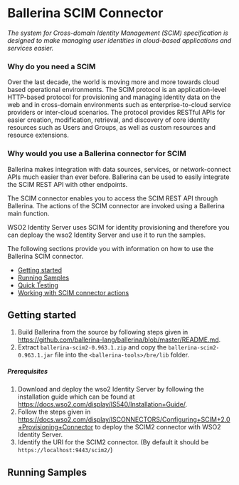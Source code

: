 # Ballerina SCIM Connector

*The system for Cross-domain Identity Management (SCIM) specification
 is designed to make managing user identities in cloud-based applications 
 and services easier.*

### Why do you need a SCIM 

Over the last decade, the world is moving more and more towards cloud based operational environments.
 The SCIM protocol is an application-level HTTP-based protocol for provisioning and managing 
 identity data on the web and in cross-domain environments such as 
enterprise-to-cloud service providers or inter-cloud scenarios.  The protocol provides RESTful 
APIs for easier creation, 
modification, retrieval, and discovery of core identity resources such as Users and Groups, 
as well as custom resources and resource extensions. 

### Why would you use a Ballerina connector for SCIM

Ballerina makes integration with data sources, services, or network-connect APIs much easier than
ever before. Ballerina can be used to easily integrate the SCIM REST API with other endpoints.

The SCIM connector enables you to access the SCIM REST API through Ballerina. The actions of the
SCIM connector are invoked using a Ballerina main function. 

WSO2 Identity Server uses SCIM for identity provisioning and therefore you can deploay the wso2 
Identity Server and use it to run the samples. 

The following sections provide you with information on how to use the Ballerina SCIM connector.

- [Getting started](#getting-started)
- [Running Samples](#running-samples)
- [Quick Testing](#quick-testing)
- [Working with SCIM connector actions](#working-with-SCIM-connector-actions)

## Getting started

1. Build Ballerina from the source by following steps given in 
 https://github.com/ballerina-lang/ballerina/blob/master/README.md.
2. Extract `ballerina-scim2-0.963.1.zip` and copy the `ballerina-scim2-0.963.1.jar` 
file into the `<ballerina-tools>/bre/lib` folder.



##### Prerequisites
1. Download and deploy the wso2 Identity Server by following the installation guide which can 
be found at 
https://docs.wso2.com/display/IS540/Installation+Guide/.
2. Follow the steps given in 
https://docs.wso2.com/display/ISCONNECTORS/Configuring+SCIM+2.0+Provisioning+Connector
to deploy the SCIM2 connector with WSO2 Identity Server. 
3. Identify the URI for the SCIM2 connector. 
(By default it should be `https://localhost:9443/scim2/`)

## Running Samples

